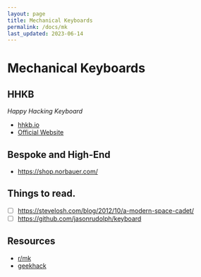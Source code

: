 ```yaml
---
layout: page
title: Mechanical Keyboards
permalink: /docs/mk
last_updated: 2023-06-14
---
```


# Mechanical Keyboards

## HHKB 

*Happy Hacking Keyboard*

- [hhkb.io](https://hhkb.io/)
- [Official Website](https://hhkeyboard.us/)

## Bespoke and High-End

- https://shop.norbauer.com/

## Things to read.

- [ ] https://stevelosh.com/blog/2012/10/a-modern-space-cadet/
- [ ] https://github.com/jasonrudolph/keyboard

## Resources

- [r/mk](https://reddit.com/r/mechanicalkeyboards)
- [geekhack](https://geekhack.org)